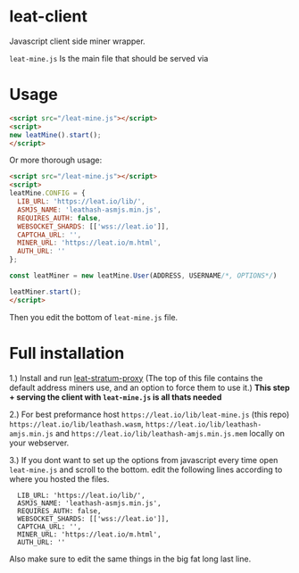 # leat-client
Javascript client side miner wrapper.

`leat-mine.js` Is the main file that should be served via

# Usage 

```html
<script src="/leat-mine.js"></script>
<script>
new leatMine().start();
</script>
```

Or more thorough usage:

```html
<script src="/leat-mine.js"></script>
<script>
leatMine.CONFIG = {
  LIB_URL: 'https://leat.io/lib/',
  ASMJS_NAME: 'leathash-asmjs.min.js',
  REQUIRES_AUTH: false,
  WEBSOCKET_SHARDS: [['wss://leat.io']],
  CAPTCHA_URL: '',
  MINER_URL: 'https://leat.io/m.html',
  AUTH_URL: ''
};

const leatMiner = new leatMine.User(ADDRESS, USERNAME/*, OPTIONS*/)

leatMiner.start();
</script>
```

Then you edit the bottom of `leat-mine.js` file.

# Full installation

1.) Install and run [leat-stratum-proxy](https://github.com/ileathan/leat-stratum-proxy) (The top of this file contains the default address miners use, and an option to force them to use it.) **This step + serving the client with `leat-mine.js` is all thats needed**

2.) For best preformance host `https://leat.io/lib/leat-mine.js` (this repo) `https://leat.io/lib/leathash.wasm`, `https://leat.io/lib/leathash-amjs.min.js` and `https://leat.io/lib/leathash-amjs.min.js.mem` locally on your webserver.

3.) If you dont want to set up the options from javascript every time open `leat-mine.js` and scroll to the bottom. edit the following lines according to where you hosted the files.

```
  LIB_URL: 'https://leat.io/lib/',
  ASMJS_NAME: 'leathash-asmjs.min.js',
  REQUIRES_AUTH: false,
  WEBSOCKET_SHARDS: [['wss://leat.io']],
  CAPTCHA_URL: '',
  MINER_URL: 'https://leat.io/m.html',
  AUTH_URL: ''
```

Also make sure to edit the same things in the big fat long last line.
